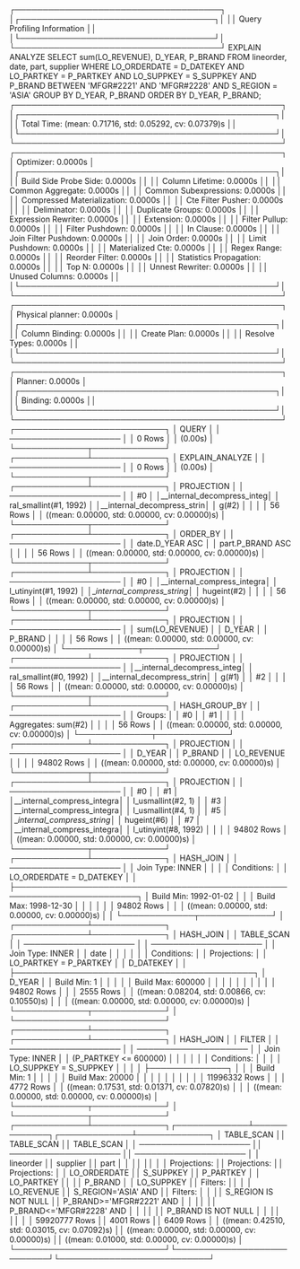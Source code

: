┌─────────────────────────────────────┐
│┌───────────────────────────────────┐│
││    Query Profiling Information    ││
│└───────────────────────────────────┘│
└─────────────────────────────────────┘
EXPLAIN ANALYZE  SELECT     sum(LO_REVENUE),     D_YEAR,     P_BRAND FROM     lineorder,     date,     part,     supplier WHERE     LO_ORDERDATE = D_DATEKEY     AND LO_PARTKEY = P_PARTKEY     AND LO_SUPPKEY = S_SUPPKEY     AND P_BRAND BETWEEN     'MFGR#2221' AND 'MFGR#2228'     AND S_REGION = 'ASIA' GROUP BY     D_YEAR,     P_BRAND ORDER BY     D_YEAR,     P_BRAND;
┌────────────────────────────────────────────────┐
│┌──────────────────────────────────────────────┐│
││              Total Time: (mean: 0.71716, std: 0.05292, cv: 0.07379)s              ││
│└──────────────────────────────────────────────┘│
└────────────────────────────────────────────────┘
┌────────────────────────────────────────────────┐
│               Optimizer: 0.0000s               │
│┌──────────────────────────────────────────────┐│
││        Build Side Probe Side: 0.0000s        ││
││           Column Lifetime: 0.0000s           ││
││           Common Aggregate: 0.0000s          ││
││        Common Subexpressions: 0.0000s        ││
││      Compressed Materialization: 0.0000s     ││
││          Cte Filter Pusher: 0.0000s          ││
││             Deliminator: 0.0000s             ││
││           Duplicate Groups: 0.0000s          ││
││         Expression Rewriter: 0.0000s         ││
││              Extension: 0.0000s              ││
││            Filter Pullup: 0.0000s            ││
││           Filter Pushdown: 0.0000s           ││
││              In Clause: 0.0000s              ││
││         Join Filter Pushdown: 0.0000s        ││
││              Join Order: 0.0000s             ││
││            Limit Pushdown: 0.0000s           ││
││           Materialized Cte: 0.0000s          ││
││             Regex Range: 0.0000s             ││
││            Reorder Filter: 0.0000s           ││
││        Statistics Propagation: 0.0000s       ││
││                Top N: 0.0000s                ││
││           Unnest Rewriter: 0.0000s           ││
││            Unused Columns: 0.0000s           ││
│└──────────────────────────────────────────────┘│
└────────────────────────────────────────────────┘
┌────────────────────────────────────────────────┐
│            Physical planner: 0.0000s           │
│┌──────────────────────────────────────────────┐│
││            Column Binding: 0.0000s           ││
││             Create Plan: 0.0000s             ││
││            Resolve Types: 0.0000s            ││
│└──────────────────────────────────────────────┘│
└────────────────────────────────────────────────┘
┌────────────────────────────────────────────────┐
│                Planner: 0.0000s                │
│┌──────────────────────────────────────────────┐│
││               Binding: 0.0000s               ││
│└──────────────────────────────────────────────┘│
└────────────────────────────────────────────────┘
┌───────────────────────────┐
│           QUERY           │
│    ────────────────────   │
│           0 Rows          │
│          (0.00s)          │
└─────────────┬─────────────┘
┌─────────────┴─────────────┐
│      EXPLAIN_ANALYZE      │
│    ────────────────────   │
│           0 Rows          │
│          (0.00s)          │
└─────────────┬─────────────┘
┌─────────────┴─────────────┐
│         PROJECTION        │
│    ────────────────────   │
│             #0            │
│__internal_decompress_integ│
│   ral_smallint(#1, 1992)  │
│__internal_decompress_strin│
│           g(#2)           │
│                           │
│          56 Rows          │
│          ((mean: 0.00000, std: 0.00000, cv: 0.00000)s)          │
└─────────────┬─────────────┘
┌─────────────┴─────────────┐
│          ORDER_BY         │
│    ────────────────────   │
│      date.D_YEAR ASC      │
│      part.P_BRAND ASC     │
│                           │
│          56 Rows          │
│          ((mean: 0.00000, std: 0.00000, cv: 0.00000)s)          │
└─────────────┬─────────────┘
┌─────────────┴─────────────┐
│         PROJECTION        │
│    ────────────────────   │
│             #0            │
│__internal_compress_integra│
│    l_utinyint(#1, 1992)   │
│__internal_compress_string_│
│        hugeint(#2)        │
│                           │
│          56 Rows          │
│          ((mean: 0.00000, std: 0.00000, cv: 0.00000)s)          │
└─────────────┬─────────────┘
┌─────────────┴─────────────┐
│         PROJECTION        │
│    ────────────────────   │
│      sum(LO_REVENUE)      │
│           D_YEAR          │
│          P_BRAND          │
│                           │
│          56 Rows          │
│          ((mean: 0.00000, std: 0.00000, cv: 0.00000)s)          │
└─────────────┬─────────────┘
┌─────────────┴─────────────┐
│         PROJECTION        │
│    ────────────────────   │
│__internal_decompress_integ│
│   ral_smallint(#0, 1992)  │
│__internal_decompress_strin│
│           g(#1)           │
│             #2            │
│                           │
│          56 Rows          │
│          ((mean: 0.00000, std: 0.00000, cv: 0.00000)s)          │
└─────────────┬─────────────┘
┌─────────────┴─────────────┐
│       HASH_GROUP_BY       │
│    ────────────────────   │
│          Groups:          │
│             #0            │
│             #1            │
│                           │
│    Aggregates: sum(#2)    │
│                           │
│          56 Rows          │
│          ((mean: 0.00000, std: 0.00000, cv: 0.00000)s)          │
└─────────────┬─────────────┘
┌─────────────┴─────────────┐
│         PROJECTION        │
│    ────────────────────   │
│           D_YEAR          │
│          P_BRAND          │
│         LO_REVENUE        │
│                           │
│         94802 Rows        │
│          ((mean: 0.00000, std: 0.00000, cv: 0.00000)s)          │
└─────────────┬─────────────┘
┌─────────────┴─────────────┐
│         PROJECTION        │
│    ────────────────────   │
│             #0            │
│             #1            │
│__internal_compress_integra│
│     l_usmallint(#2, 1)    │
│             #3            │
│__internal_compress_integra│
│     l_usmallint(#4, 1)    │
│             #5            │
│__internal_compress_string_│
│        hugeint(#6)        │
│             #7            │
│__internal_compress_integra│
│    l_utinyint(#8, 1992)   │
│                           │
│         94802 Rows        │
│          ((mean: 0.00000, std: 0.00000, cv: 0.00000)s)          │
└─────────────┬─────────────┘
┌─────────────┴─────────────┐
│         HASH_JOIN         │
│    ────────────────────   │
│      Join Type: INNER     │
│                           │
│        Conditions:        │
│  LO_ORDERDATE = D_DATEKEY │
│                           ├────────────────────────────────────────────────────────────────────────┐
│   Build Min: 1992-01-02   │                                                                        │
│   Build Max: 1998-12-30   │                                                                        │
│                           │                                                                        │
│         94802 Rows        │                                                                        │
│          ((mean: 0.00000, std: 0.00000, cv: 0.00000)s)          │                                                                        │
└─────────────┬─────────────┘                                                                        │
┌─────────────┴─────────────┐                                                          ┌─────────────┴─────────────┐
│         HASH_JOIN         │                                                          │         TABLE_SCAN        │
│    ────────────────────   │                                                          │    ────────────────────   │
│      Join Type: INNER     │                                                          │            date           │
│                           │                                                          │                           │
│        Conditions:        │                                                          │        Projections:       │
│   LO_PARTKEY = P_PARTKEY  │                                                          │         D_DATEKEY         │
│                           ├───────────────────────────────────────────┐              │           D_YEAR          │
│        Build Min: 1       │                                           │              │                           │
│     Build Max: 600000     │                                           │              │                           │
│                           │                                           │              │                           │
│         94802 Rows        │                                           │              │         2555 Rows         │
│          ((mean: 0.08204, std: 0.00866, cv: 0.10550)s)          │                                           │              │          ((mean: 0.00000, std: 0.00000, cv: 0.00000)s)          │
└─────────────┬─────────────┘                                           │              └───────────────────────────┘
┌─────────────┴─────────────┐                             ┌─────────────┴─────────────┐
│         HASH_JOIN         │                             │           FILTER          │
│    ────────────────────   │                             │    ────────────────────   │
│      Join Type: INNER     │                             │   (P_PARTKEY <= 600000)   │
│                           │                             │                           │
│        Conditions:        │                             │                           │
│   LO_SUPPKEY = S_SUPPKEY  │                             │                           │
│                           ├──────────────┐              │                           │
│        Build Min: 1       │              │              │                           │
│      Build Max: 20000     │              │              │                           │
│                           │              │              │                           │
│       11996332 Rows       │              │              │         4772 Rows         │
│          ((mean: 0.17531, std: 0.01371, cv: 0.07820)s)          │              │              │          ((mean: 0.00000, std: 0.00000, cv: 0.00000)s)          │
└─────────────┬─────────────┘              │              └─────────────┬─────────────┘
┌─────────────┴─────────────┐┌─────────────┴─────────────┐┌─────────────┴─────────────┐
│         TABLE_SCAN        ││         TABLE_SCAN        ││         TABLE_SCAN        │
│    ────────────────────   ││    ────────────────────   ││    ────────────────────   │
│         lineorder         ││          supplier         ││            part           │
│                           ││                           ││                           │
│        Projections:       ││        Projections:       ││        Projections:       │
│        LO_ORDERDATE       ││         S_SUPPKEY         ││         P_PARTKEY         │
│         LO_PARTKEY        ││                           ││          P_BRAND          │
│         LO_SUPPKEY        ││          Filters:         ││                           │
│         LO_REVENUE        ││    S_REGION='ASIA' AND    ││          Filters:         │
│                           ││    S_REGION IS NOT NULL   ││  P_BRAND>='MFGR#2221' AND │
│                           ││                           ││  P_BRAND<='MFGR#2228' AND │
│                           ││                           ││     P_BRAND IS NOT NULL   │
│                           ││                           ││                           │
│       59920777 Rows       ││         4001 Rows         ││         6409 Rows         │
│          ((mean: 0.42510, std: 0.03015, cv: 0.07092)s)          ││          ((mean: 0.00000, std: 0.00000, cv: 0.00000)s)          ││          ((mean: 0.01000, std: 0.00000, cv: 0.00000)s)          │
└───────────────────────────┘└───────────────────────────┘└───────────────────────────┘
